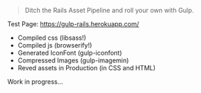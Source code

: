 > Ditch the Rails Asset Pipeline and roll your own with Gulp.

Test Page:
https://gulp-rails.herokuapp.com/

- Compiled css (libsass!)
- Compiled js (browserify!)
- Generated IconFont (gulp-iconfont)
- Compressed Images (gulp-imagemin)
- Reved assets in Production (in CSS and HTML)

Work in progress...
